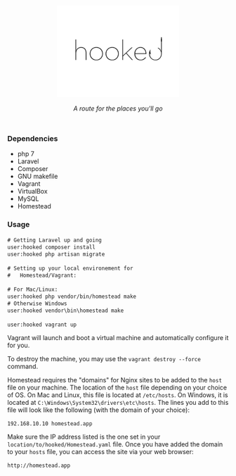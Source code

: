 <p align="center">
    <img src="info/logo.jpg" height="55%" width="55%">
</p>
<p align="center" style="margin-bottom:50px;">
    <i>A route for the places you'll go</i>
</p>


### Dependencies

- php 7
- Laravel
- Composer
- GNU makefile
- Vagrant
- VirtualBox
- MySQL
- Homestead

### Usage

```
# Getting Laravel up and going
user:hooked composer install
user:hooked php artisan migrate

# Setting up your local environement for
#   Homestead/Vagrant:

# For Mac/Linux:
user:hooked php vendor/bin/homestead make
# Otherwise Windows
user:hooked vendor\bin\homestead make

user:hooked vagrant up 
```

Vagrant will launch and boot a virtual machine and automatically configure it for you.

To destroy the machine, you may use the `vagrant destroy --force` command.


Homestead requires the "domains" for Nginx sites to be added to the `host` file on your machine. The location of the `host` file depending on your choice of OS. On Mac and Linux, this file is located at `/etc/hosts`. On Windows, it is located at `C:\Windows\System32\drivers\etc\hosts`. The lines you add to this file will look like the following (with the domain of your choice):

```
192.168.10.10 homestead.app
```

Make sure the IP address listed is the one set in your `location/to/hooked/Homestead.yaml` file. Once you have added the domain to your `hosts` file, you can access the site via your web browser:

```
http://homestead.app
```


